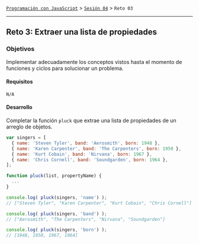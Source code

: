 [`Programación con JavaScript`](../../Readme.md) > [`Sesión 04`](../Readme.md) > `Reto 03`

---

## Reto 3: Extraer una lista de propiedades

### Objetivos

Implementar adecuadamente los conceptos vistos hasta el momento de funciones y ciclos para solucionar un problema.

#### Requisitos

`N/A`

#### Desarrollo

Completar la función `pluck` que extrae una lista de propiedades de un arreglo de objetos.

```javascript
var singers = [
  { name: 'Steven Tyler', band: 'Aerosmith', born: 1948 },
  { name: 'Karen Carpenter', band: 'The Carpenters', born: 1950 },
  { name: 'Kurt Cobain', band: 'Nirvana', born: 1967 },
  { name: 'Chris Cornell', band: 'Soundgarden', born: 1964 },
];

function pluck(list, propertyName) {
  ...
}

console.log( pluck(singers, 'name') );
// ["Steven Tyler", "Karen Carpenter", "Kurt Cobain", "Chris Cornell"]

console.log( pluck(singers, 'band') );
// ["Aerosmith", "The Carpenters", "Nirvana", "Soundgarden"]

console.log( pluck(singers, 'born') );
// [1948, 1950, 1967, 1964]
```
